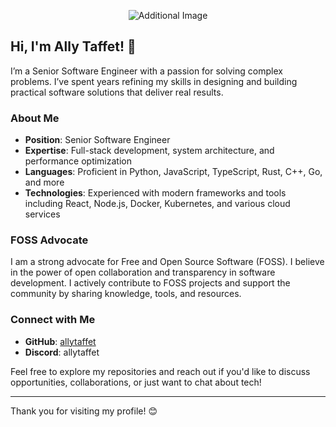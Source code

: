 
<p align="center">
  <img src="https://github.com/user-attachments/assets/7ec1e37a-f024-4ccf-8bc3-fea36e921b83" alt="Additional Image" style="max-width: 100%;">
</p>

## Hi, I'm Ally Taffet! 👋

I’m a Senior Software Engineer with a passion for solving complex problems. I’ve spent years refining my skills in designing and building practical software solutions that deliver real results.

### About Me

- **Position**: Senior Software Engineer
- **Expertise**: Full-stack development, system architecture, and performance optimization
- **Languages**: Proficient in Python, JavaScript, TypeScript, Rust, C++, Go, and more
- **Technologies**: Experienced with modern frameworks and tools including React, Node.js, Docker, Kubernetes, and various cloud services

### FOSS Advocate

I am a strong advocate for Free and Open Source Software (FOSS). I believe in the power of open collaboration and transparency in software development. I actively contribute to FOSS projects and support the community by sharing knowledge, tools, and resources.

### Connect with Me

- **GitHub**: [allytaffet](https://github.com/allytaffet)
- **Discord**: allytaffet

Feel free to explore my repositories and reach out if you'd like to discuss opportunities, collaborations, or just want to chat about tech!

---

Thank you for visiting my profile! 😊




